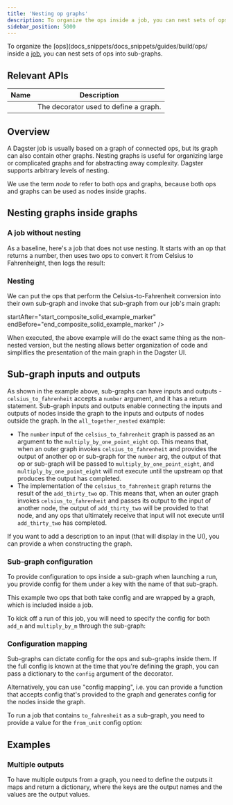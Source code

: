 ```yaml
---
title: 'Nesting op graphs'
description: To organize the ops inside a job, you can nest sets of ops into sub-graphs.
sidebar_position: 5000
---
```


To organize the [ops](docs_snippets/docs_snippets/guides/build/ops/ inside a [job](docs_snippets/docs_snippets/concepts/ops-jobs-graphs/op-jobs), you can nest sets of ops into sub-graphs.

## Relevant APIs

| Name                                                   | Description                           |
| ------------------------------------------------------ | ------------------------------------- |
| <PyObject section="graphs" module="dagster" object="graph" decorator /> | The decorator used to define a graph. |

## Overview

A Dagster job is usually based on a graph of connected ops, but its graph can also contain other graphs. Nesting graphs is useful for organizing large or complicated graphs and for abstracting away complexity. Dagster supports arbitrary levels of nesting.

We use the term _node_ to refer to both ops and graphs, because both ops and graphs can be used as nodes inside graphs.

## Nesting graphs inside graphs

### A job without nesting

As a baseline, here's a job that does not use nesting. It starts with an op that returns a number, then uses two ops to convert it from Celsius to Fahrenheight, then logs the result:

<CodeExample path="docs_snippets/docs_snippets/concepts/ops_jobs_graphs/unnested_ops.py" />

### Nesting

We can put the ops that perform the Celsius-to-Fahrenheit conversion into their own sub-graph and invoke that sub-graph from our job's main graph:

<CodeExample path="docs_snippets/docs_snippets/concepts/ops_jobs_graphs/nested_graphs.py" /> startAfter="start_composite_solid_example_marker" endBefore="end_composite_solid_example_marker" />

When executed, the above example will do the exact same thing as the non-nested version, but the nesting allows better organization of code and simplifies the presentation of the main graph in the Dagster UI.

## Sub-graph inputs and outputs

As shown in the example above, sub-graphs can have inputs and outputs - `celsius_to_fahrenheit` accepts a `number` argument, and it has a return statement. Sub-graph inputs and outputs enable connecting the inputs and outputs of nodes inside the graph to the inputs and outputs of nodes outside the graph. In the `all_together_nested` example:

- The `number` input of the `celsius_to_fahrenheit` graph is passed as an argument to the `multiply_by_one_point_eight` op. This means that, when an outer graph invokes `celsius_to_fahrenheit` and provides the output of another op or sub-graph for the `number` arg, the output of that op or sub-graph will be passed to `multiply_by_one_point_eight`, and `multiply_by_one_point_eight` will not execute until the upstream op that produces the output has completed.
- The implementation of the `celsius_to_fahrenheit` graph returns the result of the `add_thirty_two` op. This means that, when an outer graph invokes `celsius_to_fahrenheit` and passes its output to the input of another node, the output of `add_thirty_two` will be provided to that node, and any ops that ultimately receive that input will not execute until `add_thirty_two` has completed.

If you want to add a description to an input (that will display in the UI), you can provide a <PyObject object="GraphIn" /> when constructing the graph.

### Sub-graph configuration

To provide configuration to ops inside a sub-graph when launching a run, you provide config for them under a key with the name of that sub-graph.

This example two ops that both take config and are wrapped by a graph, which is included inside a job.

<CodeExample path="docs_snippets/docs_snippets/concepts/ops_jobs_graphs/nested_graphs.py" startAfter="start_composite_solid_config_marker" endBefore="end_composite_solid_config_marker" />

To kick off a run of this job, you will need to specify the config for both `add_n` and `multiply_by_m` through the sub-graph:

<CodeExample path="docs_snippets/docs_snippets/concepts/ops_jobs_graphs/composite_config.yaml" />

### Configuration mapping

Sub-graphs can dictate config for the ops and sub-graphs inside them. If the full config is known at the time that you're defining the graph, you can pass a dictionary to the `config` argument of the <PyObject object="graph" decorator /> decorator.

<CodeExample path="docs_snippets/docs_snippets/concepts/ops_jobs_graphs/graph_provides_config.py" />

Alternatively, you can use "config mapping", i.e. you can provide a function that accepts config that's provided to the graph and generates config for the nodes inside the graph.

<CodeExample path="docs_snippets/docs_snippets/concepts/ops_jobs_graphs/graph_provides_config_mapping.py" />

To run a job that contains `to_fahrenheit` as a sub-graph, you need to provide a value for the `from_unit` config option:

<CodeExample path="docs_snippets/docs_snippets/concepts/ops_jobs_graphs/composite_config_mapping.yaml" />

## Examples

### Multiple outputs

To have multiple outputs from a graph, you need to define the outputs it maps and return a dictionary, where the keys are the output names and the values are the output values.

<CodeExample path="docs_snippets/docs_snippets/concepts/ops_jobs_graphs/nested_graphs.py" startAfter="start_composite_multi_output_marker" endBefore="end_composite_multi_output_marker" />
